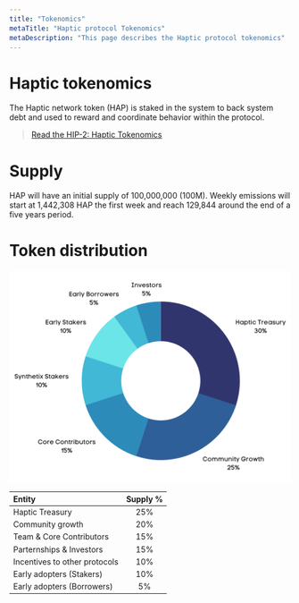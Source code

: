 ```yaml
---
title: "Tokenomics"
metaTitle: "Haptic protocol Tokenomics"
metaDescription: "This page describes the Haptic protocol tokenomics"
---
```


# Haptic tokenomics
 
The Haptic network token (HAP) is staked in the system to back system debt and used to reward and coordinate behavior within the  protocol.

> [Read the HIP-2: Haptic Tokenomics](https://hips.haptic.finance/hips/hip-2/)


# Supply

HAP will have an initial supply of 100,000,000 (100M). Weekly emissions will start at 1,442,308 HAP the first week and reach 129,844 around the end of a five years period. 

# Token distribution

![Distributor](https://raw.githubusercontent.com/HapticFinance/assets/main/Distribution.png)

| Entity      | Supply % |
| :---        |    :----:   |
| Haptic Treasury   | 25%       |
| Community growth   | 20%        |
| Team & Core Contributors  | 15%        |
| Parternships & Investors   | 15%        |
| Incentives to other protocols      |10%      |
| Early adopters (Stakers) | 10%         |
| Early adopters (Borrowers) | 5%        |
